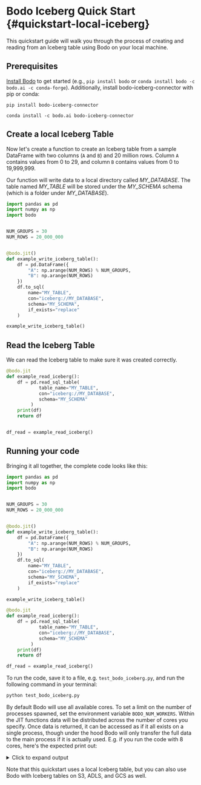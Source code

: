 # Bodo Iceberg Quick Start {#quickstart-local-iceberg}

This quickstart guide will walk you through the process of creating and reading from an Iceberg table using Bodo on your local machine.

## Prerequisites

[Install Bodo](../installation_and_setup/install.md) to get started (e.g., `pip install bodo` or `conda install bodo -c bodo.ai -c conda-forge`).
Additionally, install bodo-iceberg-connector with pip or conda:

```shell
pip install bodo-iceberg-connector
```

```shell
conda install -c bodo.ai bodo-iceberg-connector
```

## Create a local Iceberg Table

Now let's create a function to create an Iceberg table from a sample DataFrame with two columns (`A` and `B`) and 20 million rows.
Column `A` contains values from 0 to 29, and column `B` contains values from 0 to 19,999,999.

Our function will write data to a local directory called _MY_DATABASE_. The table named _MY_TABLE_ will be stored under the _MY_SCHEMA_ schema (which is a folder under _MY_DATABASE_).

```python
import pandas as pd
import numpy as np
import bodo


NUM_GROUPS = 30
NUM_ROWS = 20_000_000


@bodo.jit()
def example_write_iceberg_table():
    df = pd.DataFrame({
        "A": np.arange(NUM_ROWS) % NUM_GROUPS,
        "B": np.arange(NUM_ROWS)
    })
    df.to_sql(
        name="MY_TABLE",
        con="iceberg://MY_DATABASE",
        schema="MY_SCHEMA",
        if_exists="replace"
    )

example_write_iceberg_table()
```

## Read the Iceberg Table

We can read the Iceberg table to make sure it was created correctly.

```python
@bodo.jit
def example_read_iceberg():
    df = pd.read_sql_table(
            table_name="MY_TABLE",
            con="iceberg://MY_DATABASE",
            schema="MY_SCHEMA"
         )
    print(df)
    return df


df_read = example_read_iceberg()
```

## Running your code

Bringing it all together, the complete code looks like this:

```python
import pandas as pd
import numpy as np
import bodo


NUM_GROUPS = 30
NUM_ROWS = 20_000_000


@bodo.jit()
def example_write_iceberg_table():
    df = pd.DataFrame({
        "A": np.arange(NUM_ROWS) % NUM_GROUPS,
        "B": np.arange(NUM_ROWS)
    })
    df.to_sql(
        name="MY_TABLE",
        con="iceberg://MY_DATABASE",
        schema="MY_SCHEMA",
        if_exists="replace"
    )

example_write_iceberg_table()

@bodo.jit
def example_read_iceberg():
    df = pd.read_sql_table(
            table_name="MY_TABLE",
            con="iceberg://MY_DATABASE",
            schema="MY_SCHEMA"
         )
    print(df)
    return df

df_read = example_read_iceberg()
```

To run the code, save it to a file, e.g. `test_bodo_iceberg.py`, and run the following command in your terminal:

```bash
python test_bodo_iceberg.py
```

By default Bodo will use all available cores. To set a limit on the number of processes spawned, set the environment variable `BODO_NUM_WORKERS`.
Within the JIT functions data will be distributed across the number of cores you specify. Once data is returned, it can be accessed as if it all exists on a single process, though under the hood Bodo will only transfer the full data to the main process if it is actually used.
E.g. if you run the code with 8 cores, here's the expected print out:

<details> <summary> Click to expand output</summary>

````
```console
          A         B
15000000  0  15000000
15000001  1  15000001
15000002  2  15000002
15000003  3  15000003
15000004  4  15000004
...      ..       ...
17499995  5  17499995
17499996  6  17499996
17499997  7  17499997
17499998  8  17499998
17499999  9  17499999

[2500000 rows x 2 columns]         

           A         B
17500000  10  17500000
17500001  11  17500001
17500002  12  17500002
17500003  13  17500003
17500004  14  17500004
...       ..       ...
19999995  15  19999995
19999996  16  19999996
19999997  17  19999997
19999998  18  19999998
19999999  19  19999999

[2500000 rows x 2 columns]         

         A        B
7500000  0  7500000
7500001  1  7500001
7500002  2  7500002
7500003  3  7500003
7500004  4  7500004
...     ..      ...
9999995  5  9999995
9999996  6  9999996
9999997  7  9999997
9999998  8  9999998
9999999  9  9999999

[2500000 rows x 2 columns]

           A         B
12500000  20  12500000
12500001  21  12500001
12500002  22  12500002
12500003  23  12500003
12500004  24  12500004
...       ..       ...
14999995  25  14999995
14999996  26  14999996
14999997  27  14999997
14999998  28  14999998
14999999  29  14999999

[2500000 rows x 2 columns]

          A        B
2500000  10  2500000
2500001  11  2500001
2500002  12  2500002
2500003  13  2500003
2500004  14  2500004
...      ..      ...
4999995  15  4999995
4999996  16  4999996
4999997  17  4999997
4999998  18  4999998
4999999  19  4999999

[2500000 rows x 2 columns]

           A         B
10000000  10  10000000
10000001  11  10000001
10000002  12  10000002
10000003  13  10000003
10000004  14  10000004
...       ..       ...
12499995  15  12499995
12499996  16  12499996
12499997  17  12499997
12499998  18  12499998
12499999  19  12499999

[2500000 rows x 2 columns]          

          A        B
5000000  20  5000000
5000001  21  5000001
5000002  22  5000002
5000003  23  5000003
5000004  24  5000004
...      ..      ...
7499995  25  7499995
7499996  26  7499996
7499997  27  7499997
7499998  28  7499998
7499999  29  7499999

[2500000 rows x 2 columns]

         A        B
0        0        0
1        1        1
2        2        2
3        3        3
4        4        4
...     ..      ...
2499995  5  2499995
2499996  6  2499996
2499997  7  2499997
2499998  8  2499998
2499999  9  2499999

[2500000 rows x 2 columns]
```
````

</details>

Note that this quickstart uses a local Iceberg table, but you can also use Bodo with Iceberg tables on S3, ADLS, and GCS as well.

